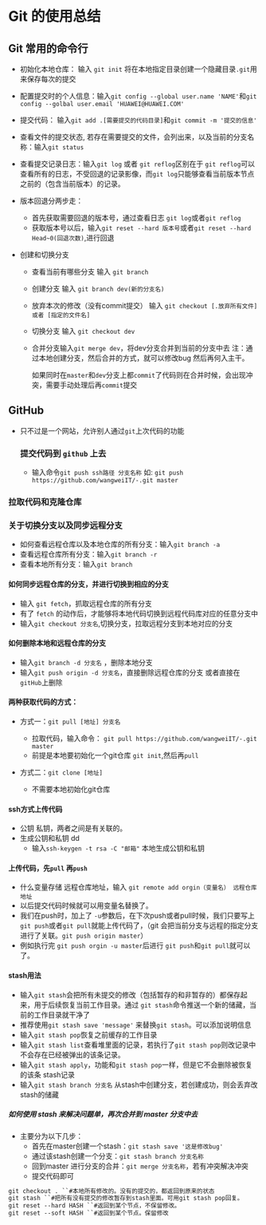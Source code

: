 # Git 的使用总结

## Git 常用的命令行
+ 初始化本地仓库： 输入 `git init` 将在本地指定目录创建一个隐藏目录`.git`用来保存每次的提交

+ 配置提交时的个人信息：输入`git config --global user.name 'NAME'`和`git config --golbal user.email 'HUAWEI@HUAWEI.COM'`

+ 提交代码： 输入`git add .[需要提交的代码目录]`和`git commit -m '提交的信息'`

+ 查看文件的提交状态, 若存在需要提交的文件，会列出来，以及当前的分支名称：输入`git status`

+ 查看提交记录日志：输入`git log` 或者 `git reflog`区别在于 `git reflog`可以查看所有的日志，不受回退的记录影像，而`git log`只能够查看当前版本节点之前的（包含当前版本）的记录。

+ 版本回退分两步走：
  - 首先获取需要回退的版本号，通过查看日志 `git log`或者`git reflog`
  - 获取版本号以后，输入`git reset --hard 版本号`或者`git reset --hard Head~0(回退次数)`,进行回退 

+ 创建和切换分支
  - 查看当前有哪些分支 输入 `git branch`

  - 创建分支 输入 `git branch dev(新的分支名)`

  - 放弃本次的修改（没有commit提交） 输入 `git checkout [.放弃所有文件] 或者 [指定的文件名]`

  - 切换分支 输入 `git checkout dev` 

  - 合并分支输入`git merge dev`，将dev分支合并到当前的分支中去  注：通过本地创建分支，然后合并的方式，就可以修改bug 然后再何入主干。

    如果同时在`master`和`dev`分支上都`commit`了代码则在合并时候，会出现冲突，需要手动处理后再`commit`提交
    
## GitHub
+ 只不过是一个网站，允许别人通过`git`上次代码的功能

  ### 提交代码到 `github` 上去
  + 输入命令`git push ssh路径 分支名称`
    如: `git push https://github.com/wangweiIT/-.git master`
    
### 拉取代码和克隆仓库

### 关于切换分支以及同步远程分支
  + 如何查看远程仓库以及本地仓库的所有分支：输入`git branch -a`
  + 查看远程仓库所有分支：输入`git branch -r`
  + 查看本地所有分支：输入`git branch`
#### 如何同步远程仓库的分支，并进行切换到相应的分支
  + 输入 `git fetch`，抓取远程仓库的所有分支
  + 有了 `fetch` 的动作后，才能够将本地代码切换到远程代码库对应的任意分支中
  + 输入`git checkout 分支名`,切换分支，拉取远程分支到本地对应的分支
#### 如何删除本地和远程仓库的分支
  + 输入`git branch -d 分支名` ，删除本地分支
  + 输入`git push origin -d 分支名`，直接删除远程仓库的分支 或者直接在`gitHub`上删除
#### 两种获取代码的方式：
  + 方式一：`git pull [地址] 分支名`
    - 拉取代码，输入命令： `git pull https://github.com/wangweiIT/-.git master `
    - 前提是本地要初始化一个git仓库 `git init`,然后再`pull`

  + 方式二：`git clone [地址]`
    - 不需要本地初始化git仓库
#### ssh方式上传代码
- 公钥 私钥，两者之间是有关联的。
- 生成公钥和私钥 dd 
  + 输入`ssh-keygen -t rsa -C "邮箱"` 本地生成公钥和私钥

#### 上传代码，先`pull` 再`push`
  + 什么变量存储 远程仓库地址，输入 `git remote add orgin（变量名） 远程仓库地址`
  + 以后提交代码时候就可以用变量名替换了。
  + 我们在push时，加上了 `-u`参数后，在下次push或者pull时候，我们只要写上 `git push`或者`git pull`就能上传代码了，（git 会把当前分支与远程的指定分支进行了关联。`git push origin master`）
  + 例如执行完 `git push orgin -u master`后进行 `git push`和`git pull`就可以了。

#### stash用法
  + 输入`git stash`会把所有未提交的修改（包括暂存的和非暂存的）都保存起来，用于后续恢复当前工作目录。通过 `git stash`命令推送一个新的储藏，当前的工作目录就干净了
  + 推荐使用`git stash save 'message'` 来替换`git stash`。可以添加说明信息
  + 输入`git stash pop`恢复之前缓存的工作目录
  + 输入`git stash list`查看堆里面的记录，若执行了`git stash pop`则改记录中不会存在已经被弹出的该条记录。
  + 输入`git stash apply`，功能和`git stash pop`一样，但是它不会删除被恢复的该条 stash记录
  + 输入`git stash branch 分支名` 从stash中创建分支，若创建成功，则会丢弃改stash的储藏
##### 如何使用 stash 来解决问题单，再次合并到 master 分支中去
  + 主要分为以下几步：
    - 首先在master创建一个stash：`git stash save '这是修改bug'`
    - 通过该stash创建一个分支：`git stash branch 分支名称`
    - 回到master 进行分支的合并：`git merge 分支名称`，若有冲突解决冲突
    - 提交代码即可






















  ```md
  git checkout . ``#本地所有修改的。没有的提交的，都返回到原来的状态
  git stash ``#把所有没有提交的修改暂存到stash里面。可用git stash pop回复。
  git reset --hard HASH ``#返回到某个节点，不保留修改。
  git reset --soft HASH ``#返回到某个节点。保留修改
  ```
